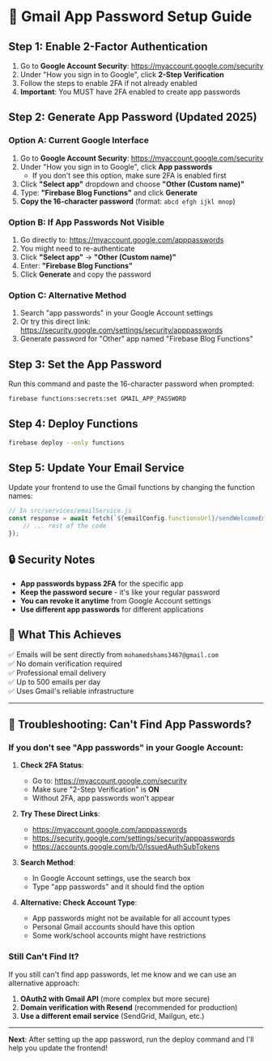 # 📧 Gmail App Password Setup Guide

## Step 1: Enable 2-Factor Authentication

1. Go to **Google Account Security**: https://myaccount.google.com/security
2. Under "How you sign in to Google", click **2-Step Verification**
3. Follow the steps to enable 2FA if not already enabled
4. **Important**: You MUST have 2FA enabled to create app passwords

## Step 2: Generate App Password (Updated 2025)

### Option A: Current Google Interface
1. Go to **Google Account Security**: https://myaccount.google.com/security
2. Under "How you sign in to Google", click **App passwords**
   - If you don't see this option, make sure 2FA is enabled first
3. Click **"Select app"** dropdown and choose **"Other (Custom name)"**
4. Type: **"Firebase Blog Functions"** and click **Generate**
5. **Copy the 16-character password** (format: `abcd efgh ijkl mnop`)

### Option B: If App Passwords Not Visible
1. Go directly to: https://myaccount.google.com/apppasswords
2. You might need to re-authenticate
3. Click **"Select app"** → **"Other (Custom name)"**
4. Enter: **"Firebase Blog Functions"**
5. Click **Generate** and copy the password

### Option C: Alternative Method
1. Search "app passwords" in your Google Account settings
2. Or try this direct link: https://security.google.com/settings/security/apppasswords
3. Generate password for "Other" app named "Firebase Blog Functions"

## Step 3: Set the App Password

Run this command and paste the 16-character password when prompted:

```bash
firebase functions:secrets:set GMAIL_APP_PASSWORD
```

## Step 4: Deploy Functions

```bash
firebase deploy --only functions
```

## Step 5: Update Your Email Service

Update your frontend to use the Gmail functions by changing the function names:

```javascript
// In src/services/emailService.js
const response = await fetch(`${emailConfig.functionsUrl}/sendWelcomeEmailGmail`, {
    // ... rest of the code
});
```

## 🔒 Security Notes

- **App passwords bypass 2FA** for the specific app
- **Keep the password secure** - it's like your regular password
- **You can revoke it anytime** from Google Account settings
- **Use different app passwords** for different applications

## 📧 What This Achieves

✅ Emails will be sent directly from `mohamedshams3467@gmail.com`  
✅ No domain verification required  
✅ Professional email delivery  
✅ Up to 500 emails per day  
✅ Uses Gmail's reliable infrastructure  

---

## 🚨 Troubleshooting: Can't Find App Passwords?

### If you don't see "App passwords" in your Google Account:

1. **Check 2FA Status**:
   - Go to: https://myaccount.google.com/security
   - Make sure "2-Step Verification" is **ON**
   - Without 2FA, app passwords won't appear

2. **Try These Direct Links**:
   - https://myaccount.google.com/apppasswords
   - https://security.google.com/settings/security/apppasswords
   - https://accounts.google.com/b/0/IssuedAuthSubTokens

3. **Search Method**:
   - In Google Account settings, use the search box
   - Type "app passwords" and it should find the option

4. **Alternative: Check Account Type**:
   - App passwords might not be available for all account types
   - Personal Gmail accounts should have this option
   - Some work/school accounts might have restrictions

### Still Can't Find It?

If you still can't find app passwords, let me know and we can use an alternative approach:

1. **OAuth2 with Gmail API** (more complex but more secure)
2. **Domain verification with Resend** (recommended for production)
3. **Use a different email service** (SendGrid, Mailgun, etc.)

---

**Next**: After setting up the app password, run the deploy command and I'll help you update the frontend!
